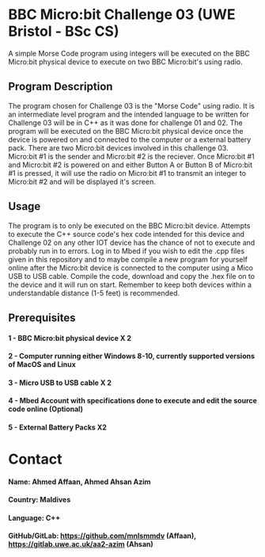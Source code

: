 # BBC Micro:bit Challenge 03 (UWE Bristol - BSc CS)
A simple Morse Code program using integers will be executed on the BBC Micro:bit physical device to execute on two BBC Micro:bit's using radio.

## Program Description
The program chosen for Challenge 03 is the "Morse Code" using radio. It is an intermediate level program and the intended language to be written for Challenge 03 will be in C++ as it was done for challenge 01 and 02. The program will be executed on the BBC Micro:bit physical device once the device is powered on and connected to the computer or a external battery pack. There are two Micro:bit devices involved in this challenge 03. Micro:bit #1 is the sender and Micro:bit #2 is the reciever. Once Micro:bit #1 and Micro:bit #2 is powered on and either Button A or Button B of Micro:bit #1 is pressed, it will use the radio on Micro:bit #1 to transmit an integer to Micro:bit #2 and will be displayed it's screen. 


## Usage
The program is to only be executed on the BBC Micro:bit device. Attempts to execute the C++ source code's hex code intended for this device and Challenge 02 on any other IOT device has the chance of not to execute and probably run in to errors. Log in to Mbed if you wish to edit the .cpp files given in this repository and to maybe compile a new program for yourself online after the Micro:bit device is connected to the computer using a Mico USB to USB cable. Compile the code, download and copy the .hex file on to the device and it will run on start. Remember to keep both devices within a understandable distance (1-5 feet) is recommended.

## Prerequisites
#### 1 - BBC Micro:bit physical device X 2
#### 2 - Computer running either Windows 8-10, currently supported versions of MacOS and Linux
#### 3 - Micro USB to USB cable X 2
#### 4 - Mbed Account with specifications done to execute and edit the source code online (Optional)
#### 5 - External Battery Packs X2

# Contact
#### Name: Ahmed Affaan, Ahmed Ahsan Azim
#### Country: Maldives
#### Language: C++
#### GitHub/GitLab: https://github.com/mnlsmmdv (Affaan), https://gitlab.uwe.ac.uk/aa2-azim (Ahsan)
